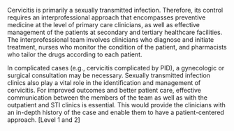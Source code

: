 Cervicitis is primarily a sexually transmitted infection. Therefore, its control requires an interprofessional approach that encompasses preventive medicine at the level of primary care clinicians, as well as effective management of the patients at secondary and tertiary healthcare facilities. The interprofessional team involves clinicians who diagnose and initiate treatment, nurses who monitor the condition of the patient, and pharmacists who tailor the drugs according to each patient.

In complicated cases (e.g., cervicitis complicated by PID), a gynecologic or surgical consultation may be necessary. Sexually transmitted infection clinics also play a vital role in the identification and management of cervicitis. For improved outcomes and better patient care, effective communication between the members of the team as well as with the outpatient and STI clinics is essential. This would provide the clinicians with an in-depth history of the case and enable them to have a patient-centered approach. [Level 1 and 2]
